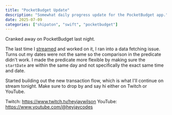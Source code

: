 ```yaml
---
title: "PocketBudget Update"
description: "Somewhat daily progress update for the PocketBudget app."
date: 2025-07-09
categories: ["shipaton", "swift", "pocketbudget"]
---
```


Cranked away on PocketBudget last night.

The last time I [streamed](https://www.youtube.com/live/0V_2YeVDv9c?si=NCpPrdAq5nIm5vjh) and worked on it, I ran into a data fetching issue. Turns out my dates were not the same so the comparison in the predicate didn't work. I made the predicate more flexible by making sure the `startDate` are within the same day and not specifically the exact same time and date.

Started building out the new transaction flow, which is what I'll continue on stream tonight. Make sure to drop by and say hi either on Twitch or YouTube.

Twitch: https://www.twitch.tv/heyjaywilson
YouTube: https://www.youtube.com/@heyjaycodes
